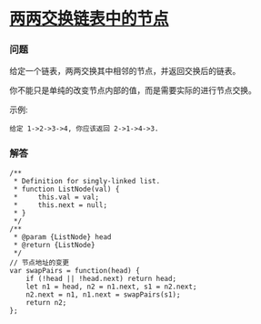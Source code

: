 # [两两交换链表中的节点](https://leetcode-cn.com/problems/swap-nodes-in-pairs)

### 问题

给定一个链表，两两交换其中相邻的节点，并返回交换后的链表。

你不能只是单纯的改变节点内部的值，而是需要实际的进行节点交换。



示例:

```
给定 1->2->3->4, 你应该返回 2->1->4->3.
```

### 解答

```
/**
 * Definition for singly-linked list.
 * function ListNode(val) {
 *     this.val = val;
 *     this.next = null;
 * }
 */
/**
 * @param {ListNode} head
 * @return {ListNode}
 */
// 节点地址的变更
var swapPairs = function(head) {
    if (!head || !head.next) return head;
    let n1 = head, n2 = n1.next, s1 = n2.next;
    n2.next = n1, n1.next = swapPairs(s1);
    return n2;
};
```

